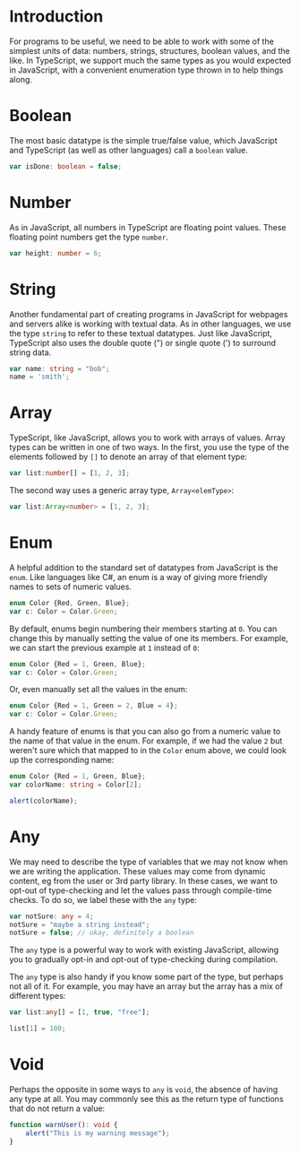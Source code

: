 # Introduction

For programs to be useful, we need to be able to work with some of the simplest units of data: numbers, strings, structures, boolean values, and the like. In TypeScript, we support much the same types as you would expected in JavaScript, with a convenient enumeration type thrown in to help things along.

# Boolean

The most basic datatype is the simple true/false value, which JavaScript and TypeScript (as well as other languages) call a `boolean` value.

```ts
var isDone: boolean = false;
```

# Number

As in JavaScript, all numbers in TypeScript are floating point values. These floating point numbers get the type `number`.

```ts
var height: number = 6;
```

# String

Another fundamental part of creating programs in JavaScript for webpages and servers alike is working with textual data. As in other languages, we use the type `string` to refer to these textual datatypes. Just like JavaScript, TypeScript also uses the double quote (") or single quote (') to surround string data.

```ts
var name: string = "bob";
name = 'smith';
```

# Array

TypeScript, like JavaScript, allows you to work with arrays of values. Array types can be written in one of two ways. In the first, you use the type of the elements followed by `[]` to denote an array of that element type:

```ts
var list:number[] = [1, 2, 3];
```

The second way uses a generic array type, `Array<elemType>`:

```ts
var list:Array<number> = [1, 2, 3];
```

# Enum

A helpful addition to the standard set of datatypes from JavaScript is the `enum`. Like languages like C#, an enum is a way of giving more friendly names to sets of numeric values.

```ts
enum Color {Red, Green, Blue};
var c: Color = Color.Green;
```

By default, enums begin numbering their members starting at `0`. You can change this by manually setting the value of one its members. For example, we can start the previous example at `1` instead of `0`:

```ts
enum Color {Red = 1, Green, Blue};
var c: Color = Color.Green;
```

Or, even manually set all the values in the enum:

```ts
enum Color {Red = 1, Green = 2, Blue = 4};
var c: Color = Color.Green;
```

A handy feature of enums is that you can also go from a numeric value to the name of that value in the enum. For example, if we had the value `2` but weren't sure which that mapped to in the `Color` enum above, we could look up the corresponding name:

```ts
enum Color {Red = 1, Green, Blue};
var colorName: string = Color[2];

alert(colorName);
```

# Any

We may need to describe the type of variables that we may not know when we are writing the application. These values may come from dynamic content, eg from the user or 3rd party library. In these cases, we want to opt-out of type-checking and let the values pass through compile-time checks. To do so, we label these with the `any` type:

```ts
var notSure: any = 4;
notSure = "maybe a string instead";
notSure = false; // okay, definitely a boolean
```

The `any` type is a powerful way to work with existing JavaScript, allowing you to gradually opt-in and opt-out of type-checking during compilation.

The `any` type is also handy if you know some part of the type, but perhaps not all of it. For example, you may have an array but the array has a mix of different types:

```ts
var list:any[] = [1, true, "free"];

list[1] = 100;
```

# Void

Perhaps the opposite in some ways to `any` is `void`, the absence of having any type at all. You may commonly see this as the return type of functions that do not return a value:

```ts
function warnUser(): void {
    alert("This is my warning message");
}
```
